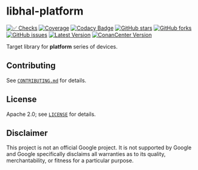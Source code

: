 # libhal-__platform__

[![✅ Checks](https://github.com/libhal/libhal-__platform__/actions/workflows/ci.yml/badge.svg)](https://github.com/libhal/libhal-__platform__/actions/workflows/ci.yml)
[![Coverage](https://libhal.github.io/libhal-__platform__/coverage/coverage.svg)](https://libhal.github.io/libhal-__platform__/coverage/)
[![Codacy Badge](https://app.codacy.com/project/badge/Grade/b084e6d5962d49a9afcb275d62cd6586)](https://www.codacy.com/gh/libhal/libhal-__platform__/dashboard?utm_source=github.com&amp;utm_medium=referral&amp;utm_content=libhal/libhal-__platform__&amp;utm_campaign=Badge_Grade)
[![GitHub stars](https://img.shields.io/github/stars/libhal/libhal-__platform__.svg)](https://github.com/libhal/libhal-__platform__/stargazers)
[![GitHub forks](https://img.shields.io/github/forks/libhal/libhal-__platform__.svg)](https://github.com/libhal/libhal-__platform__/network)
[![GitHub issues](https://img.shields.io/github/issues/libhal/libhal-__platform__.svg)](https://github.com/libhal/libhal-__platform__/issues)
[![Latest Version](https://libhal.github.io/libhal-__platform__/latest_version.svg)](https://github.com/libhal/libhal-__platform__/blob/main/conanfile.py)
[![ConanCenter Version](https://repology.org/badge/version-for-repo/conancenter/libhal-__platform__.svg)](https://conan.io/center/libhal-__platform__)

Target library for __platform__ series of devices.

## Contributing

See [`CONTRIBUTING.md`](CONTRIBUTING.md) for details.

## License

Apache 2.0; see [`LICENSE`](LICENSE) for details.

## Disclaimer

This project is not an official Google project. It is not supported by
Google and Google specifically disclaims all warranties as to its quality,
merchantability, or fitness for a particular purpose.

